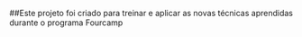 ##Este projeto foi criado para treinar e aplicar as novas técnicas aprendidas durante o programa Fourcamp 